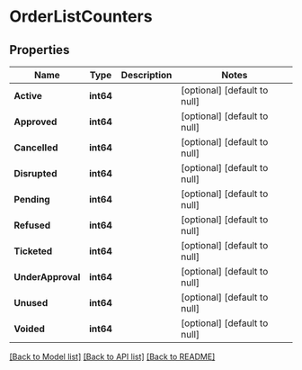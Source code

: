 # OrderListCounters

## Properties
Name | Type | Description | Notes
------------ | ------------- | ------------- | -------------
**Active** | **int64** |  | [optional] [default to null]
**Approved** | **int64** |  | [optional] [default to null]
**Cancelled** | **int64** |  | [optional] [default to null]
**Disrupted** | **int64** |  | [optional] [default to null]
**Pending** | **int64** |  | [optional] [default to null]
**Refused** | **int64** |  | [optional] [default to null]
**Ticketed** | **int64** |  | [optional] [default to null]
**UnderApproval** | **int64** |  | [optional] [default to null]
**Unused** | **int64** |  | [optional] [default to null]
**Voided** | **int64** |  | [optional] [default to null]

[[Back to Model list]](../README.md#documentation-for-models) [[Back to API list]](../README.md#documentation-for-api-endpoints) [[Back to README]](../README.md)


